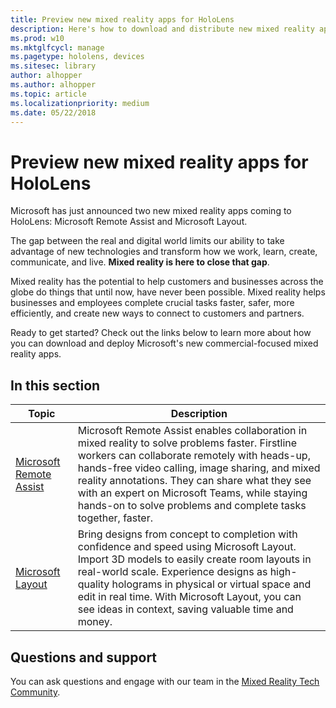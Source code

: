 ```yaml
---
title: Preview new mixed reality apps for HoloLens
description: Here's how to download and distribute new mixed reality apps for HoloLens, free for a limited time during public preview
ms.prod: w10
ms.mktglfcycl: manage
ms.pagetype: hololens, devices
ms.sitesec: library
author: alhopper
ms.author: alhopper
ms.topic: article
ms.localizationpriority: medium
ms.date: 05/22/2018
---
```

# Preview new mixed reality apps for HoloLens

Microsoft has just announced two new mixed reality apps coming to HoloLens: Microsoft Remote Assist and Microsoft Layout.

The gap between the real and digital world limits our ability to take advantage of new technologies and transform how we work, learn, create, communicate, and live. **Mixed reality is here to close that gap**.

Mixed reality has the potential to help customers and businesses across the globe do things that until now, have never been possible. Mixed reality helps businesses and employees complete crucial tasks faster, safer, more efficiently, and create new ways to connect to customers and partners.

Ready to get started? Check out the links below to learn more about how you can download and deploy Microsoft's new commercial-focused mixed reality apps.

## In this section

| Topic | Description |
| --- | --- |
| [Microsoft Remote Assist](hololens-microsoft-remote-assist-app.md) | Microsoft Remote Assist enables collaboration in mixed reality to solve problems faster. Firstline workers can collaborate remotely with heads-up, hands-free video calling, image sharing, and mixed reality annotations. They can share what they see with an expert on Microsoft Teams, while staying hands-on to solve problems and complete tasks together, faster. |
| [Microsoft Layout](hololens-microsoft-layout-app.md ) | Bring designs from concept to completion with confidence and speed using Microsoft Layout. Import 3D models to easily create room layouts in real-world scale. Experience designs as high-quality holograms in physical or virtual space and edit in real time. With Microsoft Layout, you can see ideas in context, saving valuable time and money. |

## Questions and support

You can ask questions and engage with our team in the [Mixed Reality Tech Community](https://techcommunity.microsoft.com/t5/Mixed-Reality/ct-p/MixedReality).